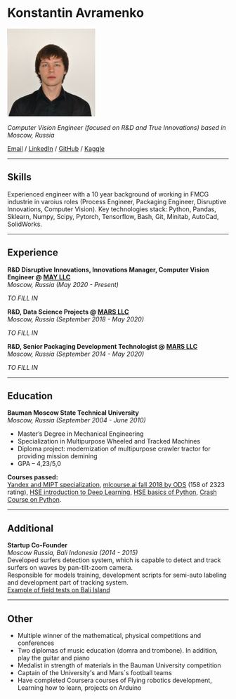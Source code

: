 # Konstantin Avramenko
<img src="user_pic.jpeg" alt="drawing" width="200"/>

_Computer Vision Engineer (focused on R&D and True Innovations) based in Moscow, Russia_ <br>

[Email](mailto:kuavramenko@gmail.com) / [LinkedIn](https://www.linkedin.com/in/konstantin-avramenko-24842472/) / [GitHub](https://github.com/CausticEngineer/) /
[Kaggle](https://www.kaggle.com/caustic)

___
## Skills
Experienced engineer with a 10 year background of working in FMCG industrie in varoius roles (Process Engineer, Packaging Engineer, 
Disruptive Innovations, Computer Vision).
Key technologies stack: Python, Pandas, Sklearn, Numpy, Scipy, Pytorch, Tensorflow, Bash, Git, Minitab, AutoCad, SolidWorks. <br>

___
## Experience

**R&D Disruptive Innovations, Innovations Manager, Computer Vision Engineer @ [MAY LLC](https://www.themay.com/en/)** <br>
_Moscow, Russia (May 2020 - Present)_ <br>

_TO FILL IN_ <br>

**R&D, Data Science Projects @ [MARS LLC](https://www.mars.com/)** <br>
_Moscow, Russia (September 2018 - May 2020)_ <br>

_TO FILL IN_ <br>

**R&D, Senior Packaging Development Technologist @ [MARS LLC](https://www.mars.com/)** <br>
_Moscow, Russia (September 2014 - May 2020)_ <br>

_TO FILL IN_ <br>

___
## Education
**Bauman Moscow State Technical University** <br>
_Moscow, Russia (September 2004 - June 2010)_ <br>

- Master’s Degree in Mechanical Engineering
- Specialization in Multipurpose Wheeled and Tracked Machines
- Diploma project: modernization of multipurpose crawler tractor for providing mission demining
- GPA – 4,23/5,0

**Courses passed:** <br>
[Yandex and MIPT specialization](https://www.coursera.org/specializations/machine-learning-data-analysis),
[mlcourse.ai fall 2018 by ODS](https://mlcourse.ai/) (158 of 2323 rating),
[HSE introduction to Deep Learning](https://www.coursera.org/account/accomplishments/verify/WZ2G6PVVBSEP), 
[HSE basics of Python](https://www.coursera.org/account/accomplishments/verify/PEKGZ5WGAXLZ),
[Crash Course on Python](https://www.coursera.org/learn/python-crash-course/home/welcome).

___
## Additional
**Startup Co-Founder** <br>
_Moscow Russia, Bali Indonesia (2014 - 2015)_ <br>
Developed surfers detection system, which is capable to detect and track surfers on waves by pan-tilt-zoom camera. <br>
Responsible for models training, development scripts for semi-auto labeling and development part of tracking system. <br>
[Example of field tests on Bali Island](https://www.youtube.com/watch?v=FGDQTwgcGQM)

___
## Other
- Multiple winner of the mathematical, physical competitions and conferences
- Two diplomas of music education (domra and trombone). In addition, play the guitar and piano
- Medalist in strength of materials in the Bauman University competition
- Captain of the University's and Mars`s football teams
- Have completed Coursera courses of Flying robotics development, Learning how to learn, projects on Arduino




